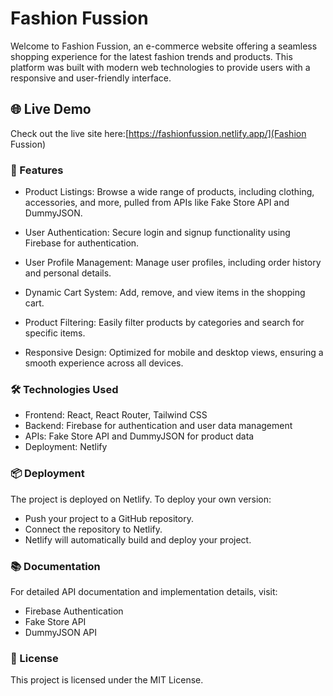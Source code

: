 # Fashion Fussion

Welcome to Fashion Fussion, an e-commerce website offering a seamless shopping experience for the latest fashion trends and products. This platform was built with modern web technologies to provide users with a responsive and user-friendly interface.

## 🌐 Live Demo

Check out the live site here:[https://fashionfussion.netlify.app/](Fashion Fussion)

### 📌 Features

* Product Listings: Browse a wide range of products, including clothing, accessories, and more, pulled from APIs like Fake Store API and DummyJSON.

* User Authentication: Secure login and signup functionality using Firebase for authentication.

* User Profile Management: Manage user profiles, including order history and personal details.

* Dynamic Cart System: Add, remove, and view items in the shopping cart.

* Product Filtering: Easily filter products by categories and search for specific items.

* Responsive Design: Optimized for mobile and desktop views, ensuring a smooth experience across all devices.

### 🛠️ Technologies Used

* Frontend: React, React Router, Tailwind CSS
* Backend: Firebase for authentication and user data management
* APIs: Fake Store API and DummyJSON for product data
* Deployment: Netlify

### 📦 Deployment

The project is deployed on Netlify. To deploy your own version:

* Push your project to a GitHub repository.
* Connect the repository to Netlify.
* Netlify will automatically build and deploy your project.

### 📚 Documentation

For detailed API documentation and implementation details, visit:

* Firebase Authentication
* Fake Store API
* DummyJSON API

### 📝 License

This project is licensed under the MIT License.

